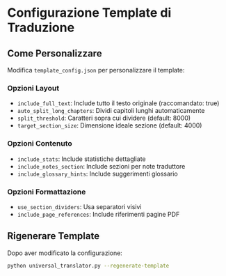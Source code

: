 # Configurazione Template di Traduzione

## Come Personalizzare

Modifica `template_config.json` per personalizzare il template:

### Opzioni Layout
- `include_full_text`: Include tutto il testo originale (raccomandato: true)
- `auto_split_long_chapters`: Dividi capitoli lunghi automaticamente
- `split_threshold`: Caratteri sopra cui dividere (default: 8000)
- `target_section_size`: Dimensione ideale sezione (default: 4000)

### Opzioni Contenuto  
- `include_stats`: Include statistiche dettagliate
- `include_notes_section`: Include sezioni per note traduttore
- `include_glossary_hints`: Include suggerimenti glossario

### Opzioni Formattazione
- `use_section_dividers`: Usa separatori visivi
- `include_page_references`: Include riferimenti pagine PDF

## Rigenerare Template

Dopo aver modificato la configurazione:
```bash
python universal_translator.py --regenerate-template
```
